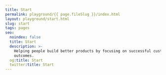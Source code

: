 ```yaml
---
title: Start
permalink: playground/{{ page.fileSlug }}/index.html
layout: playground/start.html
slug: start
tags: pages
seo:
  noindex: false
  title: Start
  description: >-
    Helping people build better products by focusing on successful customer
    outcomes.
  og:title: Start
  twitter:title: Start
---
```



